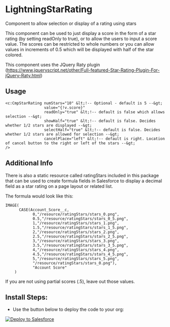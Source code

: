 # LightningStarRating

Component to allow selection or display of a rating using stars

This component can be used to just display a score in the form of a star rating (by setting readOnly to true), or to allow the users to input a score value.  The scores can be restricted to whole numbers or you can allow values in increments of 0.5 which will be displayed with half of the star colored.

This component uses the JQuery Raty plugin (https://www.jqueryscript.net/other/Full-featured-Star-Rating-Plugin-For-jQuery-Raty.html)

## Usage

```
<c:CmpStarRating numStars="10" &lt;!-- Optional - default is 5 --&gt;
                 value="{!v.score}" 
	             readOnly="true" &lt;!-- default is false which allows selection --&gt;
                 showHalf="true" &lt;!-- default is false. Decides whether 1/2 stars are displayed --&gt;
                 selectHalf="true" &lt;!-- default is false. Decides whether 1/2 stars are allowed for selection --&gt;
                 cancelPlace="left" &lt;!-- default is right. Location of cancel button to the right or left of the stars --&gt; 
/>
```

## Additional Info

There is also a static resource called ratingStars included in this package that can be used to create formula fields in Salesforce to display a decimal field as a star rating on a page layout or related list.

The formula would look like this:

```
IMAGE( 
      CASE(Account_Score__c, 
			0,"/resource/ratingStars/stars_0.png", 
			0.5,"/resource/ratingStars/stars_0_5.png", 
			1,"/resource/ratingStars/stars_1.png", 
			1.5,"/resource/ratingStars/stars_1_5.png", 
			2,"/resource/ratingStars/stars_2.png", 
			2.5,"/resource/ratingStars/stars_2_5.png", 
			3,"/resource/ratingStars/stars_3.png", 
			3.5,"/resource/ratingStars/stars_3_5.png", 
			4,"/resource/ratingStars/stars_4.png", 
			4.5,"/resource/ratingStars/stars_4_5.png", 
			5,"/resource/ratingStars/stars_5.png", 
			"/resource/ratingStars/stars_0.png"), 
			"Account Score" 
	)
```

If you are not using partial scores (.5), leave out those values.


	
## Install Steps:
* Use the button below to deploy the code to your org:

<a href="https://githubsfdeploy.herokuapp.com?owner=veenasundara&repo= LightningStarRating">
  <img alt="Deploy to Salesforce"
       src="https://raw.githubusercontent.com/afawcett/githubsfdeploy/master/src/main/webapp/resources/img/deploy.png">
</a>
